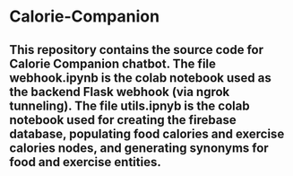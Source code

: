 # Calorie-Companion
## This repository contains the source code for Calorie Companion chatbot. The file webhook.ipynb is the colab notebook used as the backend Flask webhook (via ngrok tunneling). The file utils.ipnyb is the colab notebook used for creating the firebase database, populating food calories and exercise calories nodes, and generating synonyms for food and exercise entities. 
